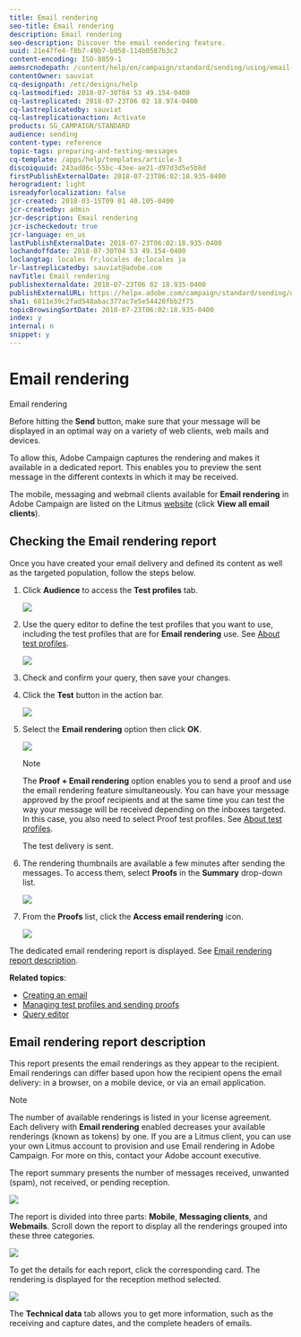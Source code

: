 ```yaml
---
title: Email rendering
seo-title: Email rendering
description: Email rendering
seo-description: Discover the email rendering feature.
uuid: 21e47fe4-f8b7-49b7-b058-114b0587b3c2
content-encoding: ISO-8859-1
aemsrcnodepath: /content/help/en/campaign/standard/sending/using/email-rendering
contentOwner: sauviat
cq-designpath: /etc/designs/help
cq-lastmodified: 2018-07-30T04 53 49.154-0400
cq-lastreplicated: 2018-07-23T06 02 18.974-0400
cq-lastreplicatedby: sauviat
cq-lastreplicationaction: Activate
products: SG_CAMPAIGN/STANDARD
audience: sending
content-type: reference
topic-tags: preparing-and-testing-messages
cq-template: /apps/help/templates/article-3
discoiquuid: 243ad86c-55bc-43ee-ae21-d97d3d5e5b8d
firstPublishExternalDate: 2018-07-23T06:02:18.935-0400
herogradient: light
isreadyforlocalization: false
jcr-created: 2018-03-15T09 01 40.105-0400
jcr-createdby: admin
jcr-description: Email rendering
jcr-ischeckedout: true
jcr-language: en_us
lastPublishExternalDate: 2018-07-23T06:02:18.935-0400
lochandoffdate: 2018-07-30T04 53 49.154-0400
loclangtag: locales fr;locales de;locales ja
lr-lastreplicatedby: sauviat@adobe.com
navTitle: Email rendering
publishexternaldate: 2018-07-23T06 02 18.935-0400
publishExternalURL: https://helpx.adobe.com/campaign/standard/sending/using/email-rendering.html
sha1: 6811e39c2fad548abac377ac7e5e54420fbb2f75
topicBrowsingSortDate: 2018-07-23T06:02:18.935-0400
index: y
internal: n
snippet: y
---
```


# Email rendering

Email rendering

Before hitting the **Send** button, make sure that your message will be displayed in an optimal way on a variety of web clients, web mails and devices.

To allow this, Adobe Campaign captures the rendering and makes it available in a dedicated report. This enables you to preview the sent message in the different contexts in which it may be received.

The mobile, messaging and webmail clients available for **Email rendering** in Adobe Campaign are listed on the Litmus [website](https://litmus.com/email-testing) (click **View all email clients**).

## Checking the Email rendering report

Once you have created your email delivery and defined its content as well as the targeted population, follow the steps below.

1. Click **Audience** to access the **Test profiles** tab.

   ![](assets/email_rendering_05.png)

1. Use the query editor to define the test profiles that you want to use, including the test profiles that are for **Email rendering** use. See [About test profiles](../../sending/using/managing-test-profiles-and-sending-proofs.md#about-test-profiles).

   ![](assets/email_rendering_06.png)

1. Check and confirm your query, then save your changes.
1. Click the **Test** button in the action bar.

   ![](assets/email_rendering_07.png)

1. Select the **Email rendering** option then click **OK**.

   ![](assets/email_rendering_08.png)

   >[!NOTE]
   >
   >The **Proof + Email rendering** option enables you to send a proof and use the email rendering feature simultaneously. You can have your message approved by the proof recipients and at the same time you can test the way your message will be received depending on the inboxes targeted. In this case, you also need to select Proof test profiles. See [About test profiles](../../sending/using/managing-test-profiles-and-sending-proofs.md#about-test-profiles).

   The test delivery is sent.

1. The rendering thumbnails are available a few minutes after sending the messages. To access them, select **Proofs** in the **Summary** drop-down list.

   ![](assets/email_rendering_03.png)

1. From the **Proofs** list, click the **Access email rendering** icon.

   ![](assets/email_rendering_04.png)

The dedicated email rendering report is displayed. See [Email rendering report description](../../sending/using/email-rendering.md#email-rendering-report-description).

**Related topics**:

* [Creating an email](../../channels/using/creating-an-email.md)
* [Managing test profiles and sending proofs](../../sending/using/managing-test-profiles-and-sending-proofs.md)
* [Query editor](../../automating/using/editing-queries.md#about-query-editor)

## Email rendering report description

This report presents the email renderings as they appear to the recipient. Email renderings can differ based upon how the recipient opens the email delivery: in a browser, on a mobile device, or via an email application.

>[!NOTE]
>
>The number of available renderings is listed in your license agreement. Each delivery with **Email rendering** enabled decreases your available renderings (known as tokens) by one. If you are a Litmus client, you can use your own Litmus account to provision and use Email rendering in Adobe Campaign. For more on this, contact your Adobe account executive.

The report summary presents the number of messages received, unwanted (spam), not received, or pending reception.

![](assets/inbox_rendering_report.png)

The report is divided into three parts: **Mobile**, **Messaging clients**, and **Webmails**. Scroll down the report to display all the renderings grouped into these three categories.

![](assets/inbox_rendering_report_3.png)

To get the details for each report, click the corresponding card. The rendering is displayed for the reception method selected.

![](assets/inbox_rendering_report_2.png)

The **Technical data** tab allows you to get more information, such as the receiving and capture dates, and the complete headers of emails.
